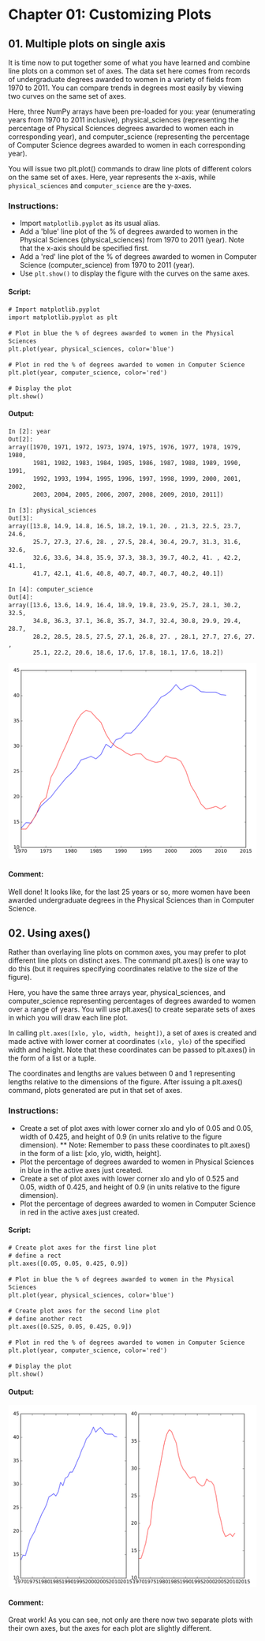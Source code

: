 # Chapter 01: Customizing Plots

## 01. Multiple plots on single axis
It is time now to put together some of what you have learned and combine line plots on a common set of axes. The data set here comes from records of undergraduate degrees awarded to women in a variety of fields from 1970 to 2011. You can compare trends in degrees most easily by viewing two curves on the same set of axes.

Here, three NumPy arrays have been pre-loaded for you: year (enumerating years from 1970 to 2011 inclusive), physical_sciences (representing the percentage of Physical Sciences degrees awarded to women each in corresponding year), and computer_science (representing the percentage of Computer Science degrees awarded to women in each corresponding year).

You will issue two plt.plot() commands to draw line plots of different colors on the same set of axes. Here, year represents the x-axis, while `physical_sciences` and `computer_science` are the y-axes.

### Instructions:
* Import `matplotlib.pyplot` as its usual alias.
* Add a 'blue' line plot of the % of degrees awarded to women in the Physical Sciences (physical_sciences) from 1970 to 2011 (year). Note that the x-axis should be specified first.
* Add a 'red' line plot of the % of degrees awarded to women in Computer Science (computer_science) from 1970 to 2011 (year).
* Use `plt.show()` to display the figure with the curves on the same axes.

#### Script:
```
# Import matplotlib.pyplot
import matplotlib.pyplot as plt

# Plot in blue the % of degrees awarded to women in the Physical Sciences
plt.plot(year, physical_sciences, color='blue')

# Plot in red the % of degrees awarded to women in Computer Science
plt.plot(year, computer_science, color='red')

# Display the plot
plt.show()

```
#### Output:
```
In [2]: year
Out[2]: 
array([1970, 1971, 1972, 1973, 1974, 1975, 1976, 1977, 1978, 1979, 1980,
       1981, 1982, 1983, 1984, 1985, 1986, 1987, 1988, 1989, 1990, 1991,
       1992, 1993, 1994, 1995, 1996, 1997, 1998, 1999, 2000, 2001, 2002,
       2003, 2004, 2005, 2006, 2007, 2008, 2009, 2010, 2011])

In [3]: physical_sciences
Out[3]: 
array([13.8, 14.9, 14.8, 16.5, 18.2, 19.1, 20. , 21.3, 22.5, 23.7, 24.6,
       25.7, 27.3, 27.6, 28. , 27.5, 28.4, 30.4, 29.7, 31.3, 31.6, 32.6,
       32.6, 33.6, 34.8, 35.9, 37.3, 38.3, 39.7, 40.2, 41. , 42.2, 41.1,
       41.7, 42.1, 41.6, 40.8, 40.7, 40.7, 40.7, 40.2, 40.1])

In [4]: computer_science
Out[4]: 
array([13.6, 13.6, 14.9, 16.4, 18.9, 19.8, 23.9, 25.7, 28.1, 30.2, 32.5,
       34.8, 36.3, 37.1, 36.8, 35.7, 34.7, 32.4, 30.8, 29.9, 29.4, 28.7,
       28.2, 28.5, 28.5, 27.5, 27.1, 26.8, 27. , 28.1, 27.7, 27.6, 27. ,
       25.1, 22.2, 20.6, 18.6, 17.6, 17.8, 18.1, 17.6, 18.2])
```
![Alt text](./plot1.svg)

#### Comment:
Well done! It looks like, for the last 25 years or so, more women have been awarded undergraduate degrees in the Physical Sciences than in Computer Science.

## 02. Using axes()
Rather than overlaying line plots on common axes, you may prefer to plot different line plots on distinct axes. The command plt.axes() is one way to do this (but it requires specifying coordinates relative to the size of the figure).

Here, you have the same three arrays year, physical_sciences, and computer_science representing percentages of degrees awarded to women over a range of years. You will use plt.axes() to create separate sets of axes in which you will draw each line plot.

In calling `plt.axes([xlo, ylo, width, height])`, a set of axes is created and made active with lower corner at coordinates `(xlo, ylo)` of the specified width and height. Note that these coordinates can be passed to plt.axes() in the form of a list or a tuple.

The coordinates and lengths are values between 0 and 1 representing lengths relative to the dimensions of the figure. After issuing a plt.axes() command, plots generated are put in that set of axes.

### Instructions:
* Create a set of plot axes with lower corner xlo and ylo of 0.05 and 0.05, width of 0.425, and height of 0.9 (in units relative to the figure dimension).
** Note: Remember to pass these coordinates to plt.axes() in the form of a list: [xlo, ylo, width, height].
* Plot the percentage of degrees awarded to women in Physical Sciences in blue in the active axes just created.
* Create a set of plot axes with lower corner xlo and ylo of 0.525 and 0.05, width of 0.425, and height of 0.9 (in units relative to the figure dimension).
* Plot the percentage of degrees awarded to women in Computer Science in red in the active axes just created.

#### Script:
```
# Create plot axes for the first line plot
# define a rect
plt.axes([0.05, 0.05, 0.425, 0.9])

# Plot in blue the % of degrees awarded to women in the Physical Sciences
plt.plot(year, physical_sciences, color='blue')

# Create plot axes for the second line plot
# define another rect
plt.axes([0.525, 0.05, 0.425, 0.9])

# Plot in red the % of degrees awarded to women in Computer Science
plt.plot(year, computer_science, color='red')

# Display the plot
plt.show()
```
#### Output:
![Alt text](./plt_axes.svg)

#### Comment:
Great work! As you can see, not only are there now two separate plots with their own axes, but the axes for each plot are slightly different.
